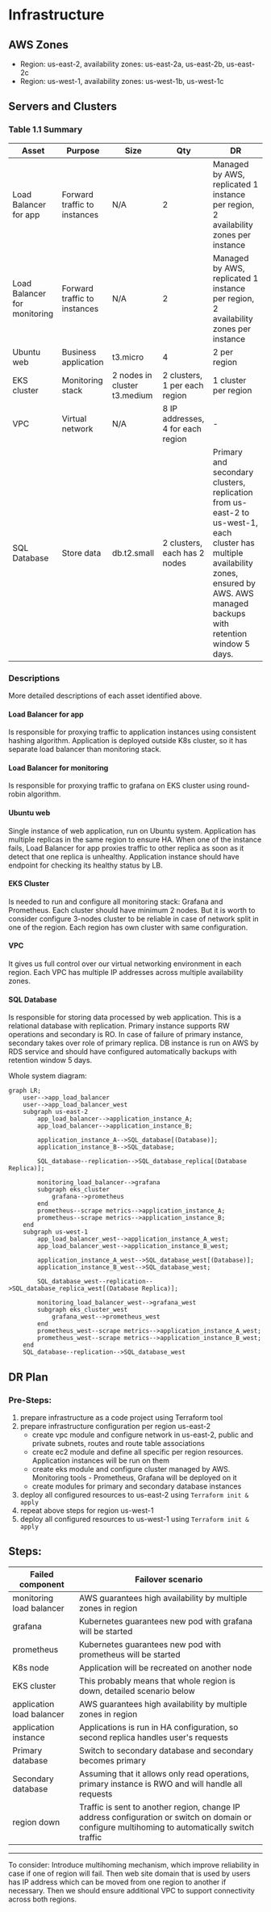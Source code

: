 # Infrastructure

## AWS Zones
- Region: us-east-2, availability zones: us-east-2a, us-east-2b, us-east-2c
- Region: us-west-1, availability zones: us-west-1b, us-west-1c

## Servers and Clusters

### Table 1.1 Summary
| Asset                        | Purpose                      | Size                                                                | Qty                               | DR                                                                                                                                                                                       |
|------------------------------|------------------------------|---------------------------------------------------------------------|-----------------------------------|------------------------------------------------------------------------------------------------------------------------------------------------------------------------------------------|
| Load Balancer for app        | Forward traffic to instances | N/A                                                                 | 2                                 | Managed by AWS, replicated 1 instance per region, 2 availability zones per instance                                                                                                      | 
| Load Balancer for monitoring | Forward traffic to instances | N/A                                                                 | 2                                 | Managed by AWS, replicated 1 instance per region, 2 availability zones per instance                                                                                                      | 
| Ubuntu web                   | Business application         | t3.micro                                                            | 4                                 | 2 per region                                                                                                                                                                             |
| EKS cluster                  | Monitoring stack             | 2 nodes in cluster t3.medium                                        | 2 clusters, 1 per each region     | 1 cluster per region                                                                                                                                                                     |
| VPC                          | Virtual network              | N/A                                                                 | 8 IP addresses, 4 for each region | -                                                                                                                                                                                        |                              
| SQL Database                 | Store data                   | db.t2.small                                                         | 2 clusters, each has 2 nodes      | Primary and secondary clusters, replication from us-east-2 to us-west-1, each cluster has multiple availability zones, ensured by AWS. AWS managed backups with retention window 5 days. |                              

### Descriptions
More detailed descriptions of each asset identified above.

#### Load Balancer for app

Is responsible for proxying traffic to application instances using consistent hashing algorithm.
Application is deployed outside K8s cluster, so it has separate load balancer than monitoring stack.

#### Load Balancer for monitoring

Is responsible for proxying traffic to grafana on EKS cluster using round-robin algorithm.

#### Ubuntu web

Single instance of web application, run on Ubuntu system. Application has multiple replicas in the same region to ensure HA.
When one of the instance fails, Load Balancer for app proxies traffic to other replica as soon as it detect that one replica is unhealthy.
Application instance should have endpoint for checking its healthy status by LB.

#### EKS Cluster

Is needed to run and configure all monitoring stack: Grafana and Prometheus.
Each cluster should have minimum 2 nodes. But it is worth to consider configure 3-nodes cluster to be reliable in case of network split in one of the region.
Each region has own cluster with same configuration.

#### VPC
It gives us full control over our virtual networking environment in each region. Each VPC has multiple IP addresses
across multiple availability zones.

#### SQL Database

Is responsible for storing data processed by web application. This is a relational database with replication.
Primary instance supports RW operations and secondary is RO. In case of failure of primary instance, secondary takes over role of primary replica.
DB instance is run on AWS by RDS service and should have configured automatically backups with retention window 5 days.

Whole system diagram:
```mermaid
graph LR;
    user-->app_load_balancer
    user-->app_load_balancer_west
    subgraph us-east-2
        app_load_balancer-->application_instance_A;
        app_load_balancer-->application_instance_B;
        
        application_instance_A-->SQL_database[(Database)];
        application_instance_B-->SQL_database;
        
        SQL_database--replication-->SQL_database_replica[(Database Replica)];
        
        monitoring_load_balancer-->grafana
        subgraph eks_cluster
            grafana-->prometheus
        end
        prometheus--scrape metrics-->application_instance_A;
        prometheus--scrape metrics-->application_instance_B;
    end
    subgraph us-west-1
        app_load_balancer_west-->application_instance_A_west;
        app_load_balancer_west-->application_instance_B_west;
        
        application_instance_A_west-->SQL_database_west[(Database)];
        application_instance_B_west-->SQL_database_west;
        
        SQL_database_west--replication-->SQL_database_replica_west[(Database Replica)];
        
        monitoring_load_balancer_west-->grafana_west
        subgraph eks_cluster_west
            grafana_west-->prometheus_west
        end
        prometheus_west--scrape metrics-->application_instance_A_west;
        prometheus_west--scrape metrics-->application_instance_B_west;
    end
    SQL_database--replication-->SQL_database_west
```

## DR Plan
### Pre-Steps:

1. prepare infrastructure as a code project using Terraform tool
2. prepare infrastructure configuration per region us-east-2 
   - create vpc module and configure network in us-east-2, public and private subnets, routes and route table associations
   - create ec2 module and define all specific per region resources. Application instances will be run on them
   - create eks module and configure cluster managed by AWS. Monitoring tools - Prometheus, Grafana will be deployed on it
   - create modules for primary and secondary database instances 
3. deploy all configured resources to us-east-2 using `Terraform init & apply`
4. repeat above steps for region us-west-1
5. deploy all configured resources to us-west-1 using `Terraform init & apply`

## Steps:

| Failed component          | Failover scenario                                                                                                                               |
|---------------------------|-------------------------------------------------------------------------------------------------------------------------------------------------|
| monitoring load balancer  | AWS guarantees high availability by multiple zones in region                                                                                    |
| grafana                   | Kubernetes guarantees new pod with grafana will be started                                                                                      |
| prometheus                | Kubernetes guarantees new pod with prometheus will be started                                                                                   |
| K8s node                  | Application will be recreated on another node                                                                                                   |
| EKS cluster               | This probably means that whole region is down, detailed scenario below                                                                          | 
| application load balancer | AWS guarantees high availability by multiple zones in region                                                                                    |
| application instance      | Applications is run in HA configuration, so second replica handles user's requests                                                              |
| Primary database          | Switch to secondary database and secondary becomes primary                                                                                      |
| Secondary database        | Assuming that it allows only read operations, primary instance is RWO and will handle all requests                                              |
| region down               | Traffic is sent to another region, change IP address configuration or switch on domain or configure multihoming to automatically switch traffic |

-----
To consider: Introduce multihoming mechanism, which improve reliability in case if one of region will fail.
Then web site domain that is used by users has IP address which can be moved from one region to another if necessary.
Then we should ensure additional VPC to support connectivity across both regions.